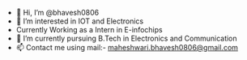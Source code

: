 - 👋 Hi, I’m @bhavesh0806
- 👀 I’m interested in IOT and Electronics 
- Currently Working as a Intern in E-infochips
- 🌱 I’m currently pursuing B.Tech in Electronics and Communication 
- 📫 Contact me using mail:- maheshwari.bhavesh0806@gmail.com
<!---
bhavesh0806/bhavesh0806 is a ✨ special ✨ repository because its `README.md` (this file) appears on your GitHub profile.
You can click the Preview link to take a look at your changes.
--->
